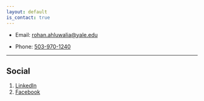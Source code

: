 ```yaml
---
layout: default
is_contact: true
---
```


* Email: [rohan.ahluwalia@yale.edu](mailto:rohan.ahluwalia@yale.edu)

* Phone: [503-970-1240](tel:5039701240)

---

## Social

1. [LinkedIn](https://www.linkedin.com/in/rohan-a-b40948126/)
2. [Facebook](https://www.facebook.com/rohan.ahluwalia.986)
